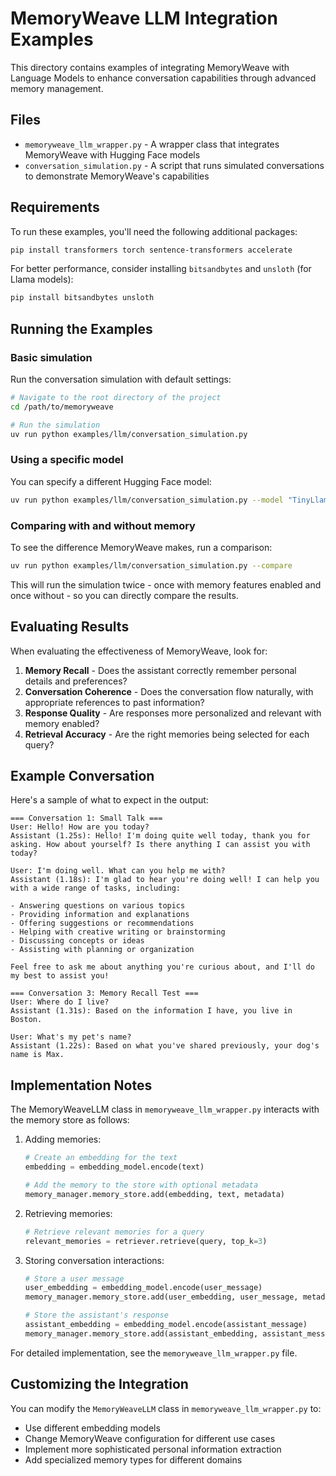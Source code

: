 # MemoryWeave LLM Integration Examples

This directory contains examples of integrating MemoryWeave with Language Models to enhance conversation capabilities through advanced memory management.

## Files

- `memoryweave_llm_wrapper.py` - A wrapper class that integrates MemoryWeave with Hugging Face models
- `conversation_simulation.py` - A script that runs simulated conversations to demonstrate MemoryWeave's capabilities

## Requirements

To run these examples, you'll need the following additional packages:

```bash
pip install transformers torch sentence-transformers accelerate
```

For better performance, consider installing `bitsandbytes` and `unsloth` (for Llama models):

```bash
pip install bitsandbytes unsloth
```

## Running the Examples

### Basic simulation

Run the conversation simulation with default settings:

```bash
# Navigate to the root directory of the project
cd /path/to/memoryweave

# Run the simulation
uv run python examples/llm/conversation_simulation.py
```

### Using a specific model

You can specify a different Hugging Face model:

```bash
uv run python examples/llm/conversation_simulation.py --model "TinyLlama/TinyLlama-1.1B-Chat-v1.0"
```

### Comparing with and without memory

To see the difference MemoryWeave makes, run a comparison:

```bash
uv run python examples/llm/conversation_simulation.py --compare
```

This will run the simulation twice - once with memory features enabled and once without - so you can directly compare the results.

## Evaluating Results

When evaluating the effectiveness of MemoryWeave, look for:

1. **Memory Recall** - Does the assistant correctly remember personal details and preferences?
2. **Conversation Coherence** - Does the conversation flow naturally, with appropriate references to past information?
3. **Response Quality** - Are responses more personalized and relevant with memory enabled?
4. **Retrieval Accuracy** - Are the right memories being selected for each query?

## Example Conversation

Here's a sample of what to expect in the output:

```
=== Conversation 1: Small Talk ===
User: Hello! How are you today?
Assistant (1.25s): Hello! I'm doing quite well today, thank you for asking. How about yourself? Is there anything I can assist you with today?

User: I'm doing well. What can you help me with?
Assistant (1.18s): I'm glad to hear you're doing well! I can help you with a wide range of tasks, including:

- Answering questions on various topics
- Providing information and explanations
- Offering suggestions or recommendations
- Helping with creative writing or brainstorming
- Discussing concepts or ideas
- Assisting with planning or organization

Feel free to ask me about anything you're curious about, and I'll do my best to assist you!

=== Conversation 3: Memory Recall Test ===
User: Where do I live?
Assistant (1.31s): Based on the information I have, you live in Boston.

User: What's my pet's name?
Assistant (1.22s): Based on what you've shared previously, your dog's name is Max.
```

## Implementation Notes

The MemoryWeaveLLM class in `memoryweave_llm_wrapper.py` interacts with the memory store as follows:

1. Adding memories:
   ```python
   # Create an embedding for the text
   embedding = embedding_model.encode(text)
   
   # Add the memory to the store with optional metadata
   memory_manager.memory_store.add(embedding, text, metadata)
   ```

2. Retrieving memories:
   ```python
   # Retrieve relevant memories for a query
   relevant_memories = retriever.retrieve(query, top_k=3)
   ```

3. Storing conversation interactions:
   ```python
   # Store a user message
   user_embedding = embedding_model.encode(user_message)
   memory_manager.memory_store.add(user_embedding, user_message, metadata)
   
   # Store the assistant's response
   assistant_embedding = embedding_model.encode(assistant_message)
   memory_manager.memory_store.add(assistant_embedding, assistant_message, metadata)
   ```

For detailed implementation, see the `memoryweave_llm_wrapper.py` file.

## Customizing the Integration

You can modify the `MemoryWeaveLLM` class in `memoryweave_llm_wrapper.py` to:

- Use different embedding models
- Change MemoryWeave configuration for different use cases
- Implement more sophisticated personal information extraction
- Add specialized memory types for different domains